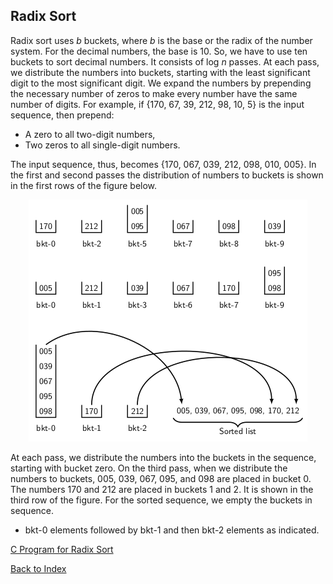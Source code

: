 ## Radix Sort

Radix sort uses <i>b</i> buckets, where <i>b</i> is the base or the radix of the number system. 
For the decimal numbers, the base is 10. So, we have to use ten buckets to sort decimal numbers.
It consists of log <i>n</i> passes. At each pass, we distribute the numbers into buckets, starting
with the least significant digit to the most significant digit. We expand the numbers by 
prepending the necessary number of zeros to make every number have the same number of digits. 
For example, if {170, 67, 39, 212, 98, 10, 5} is the input sequence, then prepend:

- A zero to all two-digit numbers, 
- Two zeros to all single-digit numbers.

The input sequence, thus, becomes {170, 067, 039, 212, 098, 010, 005}. In the first and second passes
the distribution of numbers to buckets is shown in the first rows of the figure below.

<p style="text-align:center">
  <img src="../images/radixSortExample.png">
</p>
  
At each pass, we distribute the numbers into the buckets in the sequence, starting with bucket zero.
On the third pass, when we distribute the numbers to buckets, 005, 039, 067, 095, and 098 are placed in
bucket 0. The numbers 170 and 212 are placed in buckets 1 and 2. It is shown in the third row of
the figure. For the sorted sequence, we empty the buckets in sequence.

- bkt-0 elements followed by bkt-1 and then bkt-2 elements as indicated.


[C Program for Radix Sort](../CODES/radixSort/index.md)

[Back to Index](../index.md)
